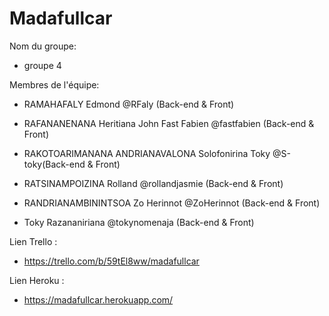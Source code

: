 # Madafullcar


Nom du groupe:

- groupe 4

Membres de l'équipe:

- RAMAHAFALY Edmond @RFaly (Back-end & Front)

- RAFANANENANA Heritiana John Fast Fabien @fastfabien (Back-end & Front) 

- RAKOTOARIMANANA ANDRIANAVALONA Solofonirina Toky @S-toky(Back-end & Front)

- RATSINAMPOIZINA Rolland @rollandjasmie (Back-end & Front) 

- RANDRIANAMBININTSOA Zo Herinnot @ZoHerinnot (Back-end & Front)

- Toky Razananiriana @tokynomenaja (Back-end & Front)

Lien Trello :

- https://trello.com/b/59tEl8ww/madafullcar

Lien Heroku :

- https://madafullcar.herokuapp.com/
